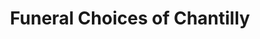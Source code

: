 ---
title: "Funeral Choices of Chantilly"
url: /chantilly/funeral-choices-of-chantilly/
shop: funeral directors
---